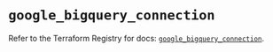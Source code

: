 # `google_bigquery_connection`

Refer to the Terraform Registry for docs: [`google_bigquery_connection`](https://registry.terraform.io/providers/hashicorp/google-beta/5.15.0/docs/resources/google_bigquery_connection).
